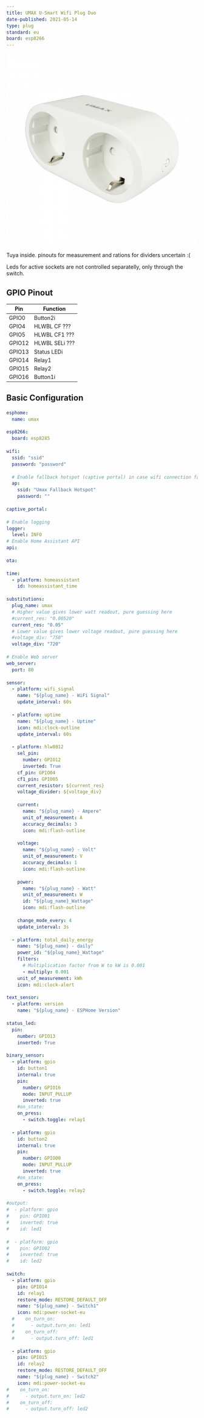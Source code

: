```yaml
---
title: UMAX U-Smart Wifi Plug Duo
date-published: 2021-05-14
type: plug
standard: eu
board: esp8266
---
```


![alt text](umax-wifi-plug-duo.jpeg "UMAX U-Smart Wifi Plug Duo")

Tuya inside. pinouts for measurement and rations for dividers uncertain :(

Leds for active sockets are not controlled separatelly, only through the switch.

## GPIO Pinout

| Pin    | Function       |
| ------ | -------------- |
| GPIO0  | Button2i       |
| GPIO4  | HLWBL CF ???   |
| GPIO5  | HLWBL CF1 ???  |
| GPIO12 | HLWBL SELi ??? |
| GPIO13 | Status LEDi    |
| GPIO14 | Relay1         |
| GPIO15 | Relay2         |
| GPIO16 | Button1i       |

## Basic Configuration

```yaml
esphome:
  name: umax

esp8266:
  board: esp8285

wifi:
  ssid: "ssid"
  password: "password"

  # Enable fallback hotspot (captive portal) in case wifi connection fails
  ap:
    ssid: "Umax Fallback Hotspot"
    password: ""

captive_portal:

# Enable logging
logger:
  level: INFO
# Enable Home Assistant API
api:

ota:

time:
  - platform: homeassistant
    id: homeassistant_time

substitutions:
  plug_name: umax
  # Higher value gives lower watt readout, pure guessing here
  #current_res: "0.00520"
  current_res: "0.05"
  # Lower value gives lower voltage readout, pure guessing here
  #voltage_div: "750"
  voltage_div: "720"

# Enable Web server
web_server:
  port: 80

sensor:
  - platform: wifi_signal
    name: "${plug_name} - WiFi Signal"
    update_interval: 60s

  - platform: uptime
    name: "${plug_name} - Uptime"
    icon: mdi:clock-outline
    update_interval: 60s

  - platform: hlw8012
    sel_pin:
      number: GPIO12
      inverted: True
    cf_pin: GPIO04
    cf1_pin: GPIO05
    current_resistor: ${current_res}
    voltage_divider: ${voltage_div}

    current:
      name: "${plug_name} - Ampere"
      unit_of_measurement: A
      accuracy_decimals: 3
      icon: mdi:flash-outline

    voltage:
      name: "${plug_name} - Volt"
      unit_of_measurement: V
      accuracy_decimals: 1
      icon: mdi:flash-outline

    power:
      name: "${plug_name} - Watt"
      unit_of_measurement: W
      id: "${plug_name}_Wattage"
      icon: mdi:flash-outline

    change_mode_every: 4
    update_interval: 3s

  - platform: total_daily_energy
    name: "${plug_name} - daily"
    power_id: "${plug_name}_Wattage"
    filters:
      # Multiplication factor from W to kW is 0.001
      - multiply: 0.001
    unit_of_measurement: kWh
    icon: mdi:clock-alert

text_sensor:
  - platform: version
    name: "${plug_name} - ESPHome Version"

status_led:
  pin:
    number: GPIO13
    inverted: True

binary_sensor:
  - platform: gpio
    id: button1
    internal: true
    pin:
      number: GPIO16
      mode: INPUT_PULLUP
      inverted: true
    #on_state:
    on_press:
      - switch.toggle: relay1

  - platform: gpio
    id: button2
    internal: true
    pin:
      number: GPIO00
      mode: INPUT_PULLUP
      inverted: true
    #on_state:
    on_press:
      - switch.toggle: relay2

#output:
#  - platform: gpio
#    pin: GPIO01
#    inverted: true
#    id: led1

#  - platform: gpio
#    pin: GPIO02
#    inverted: true
#    id: led2

switch:
  - platform: gpio
    pin: GPIO14
    id: relay1
    restore_mode: RESTORE_DEFAULT_OFF
    name: "${plug_name} - Switch1"
    icon: mdi:power-socket-eu
  #    on_turn_on:
  #      - output.turn_on: led1
  #    on_turn_off:
  #      - output.turn_off: led1

  - platform: gpio
    pin: GPIO15
    id: relay2
    restore_mode: RESTORE_DEFAULT_OFF
    name: "${plug_name} - Switch2"
    icon: mdi:power-socket-eu
#    on_turn_on:
#      - output.turn_on: led2
#    on_turn_off:
#      - output.turn_off: led2
```
